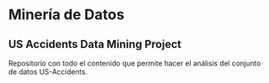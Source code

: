 # Minería de Datos
## US Accidents Data Mining Project

Repositorio con todo el contenido que permite hacer el análisis del conjunto de datos US-Accidents.
